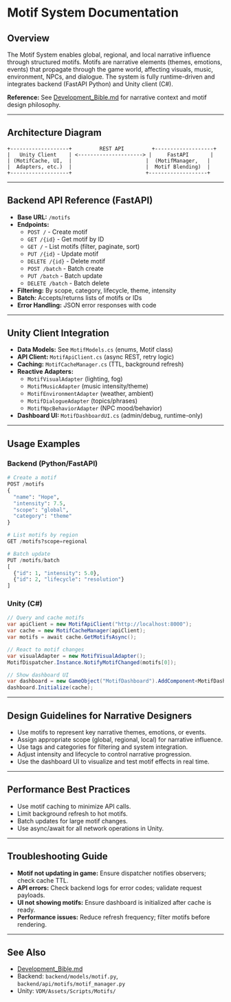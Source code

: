 # Motif System Documentation

## Overview
The Motif System enables global, regional, and local narrative influence through structured motifs. Motifs are narrative elements (themes, emotions, events) that propagate through the game world, affecting visuals, music, environment, NPCs, and dialogue. The system is fully runtime-driven and integrates backend (FastAPI Python) and Unity client (C#).

**Reference:** See [Development_Bible.md](./Development_Bible.md) for narrative context and motif design philosophy.

---

## Architecture Diagram
```
+-------------------+         REST API         +-------------------+
|   Unity Client    | <---------------------> |     FastAPI       |
| (MotifCache, UI,  |                        |  (MotifManager,   |
|  Adapters, etc.)  |                        |  Motif Blending)  |
+-------------------+                        +-------------------+
```

---

## Backend API Reference (FastAPI)
- **Base URL:** `/motifs`
- **Endpoints:**
  - `POST /` - Create motif
  - `GET /{id}` - Get motif by ID
  - `GET /` - List motifs (filter, paginate, sort)
  - `PUT /{id}` - Update motif
  - `DELETE /{id}` - Delete motif
  - `POST /batch` - Batch create
  - `PUT /batch` - Batch update
  - `DELETE /batch` - Batch delete
- **Filtering:** By scope, category, lifecycle, theme, intensity
- **Batch:** Accepts/returns lists of motifs or IDs
- **Error Handling:** JSON error responses with code

---

## Unity Client Integration
- **Data Models:** See `MotifModels.cs` (enums, Motif class)
- **API Client:** `MotifApiClient.cs` (async REST, retry logic)
- **Caching:** `MotifCacheManager.cs` (TTL, background refresh)
- **Reactive Adapters:**
  - `MotifVisualAdapter` (lighting, fog)
  - `MotifMusicAdapter` (music intensity/theme)
  - `MotifEnvironmentAdapter` (weather, ambient)
  - `MotifDialogueAdapter` (topics/phrases)
  - `MotifNpcBehaviorAdapter` (NPC mood/behavior)
- **Dashboard UI:** `MotifDashboardUI.cs` (admin/debug, runtime-only)

---

## Usage Examples
### Backend (Python/FastAPI)
```python
# Create a motif
POST /motifs
{
  "name": "Hope",
  "intensity": 7.5,
  "scope": "global",
  "category": "theme"
}

# List motifs by region
GET /motifs?scope=regional

# Batch update
PUT /motifs/batch
[
  {"id": 1, "intensity": 5.0},
  {"id": 2, "lifecycle": "resolution"}
]
```

### Unity (C#)
```csharp
// Query and cache motifs
var apiClient = new MotifApiClient("http://localhost:8000");
var cache = new MotifCacheManager(apiClient);
var motifs = await cache.GetMotifsAsync();

// React to motif changes
var visualAdapter = new MotifVisualAdapter();
MotifDispatcher.Instance.NotifyMotifChanged(motifs[0]);

// Show dashboard UI
var dashboard = new GameObject("MotifDashboard").AddComponent<MotifDashboardUI>();
dashboard.Initialize(cache);
```

---

## Design Guidelines for Narrative Designers
- Use motifs to represent key narrative themes, emotions, or events.
- Assign appropriate scope (global, regional, local) for narrative influence.
- Use tags and categories for filtering and system integration.
- Adjust intensity and lifecycle to control narrative progression.
- Use the dashboard UI to visualize and test motif effects in real time.

---

## Performance Best Practices
- Use motif caching to minimize API calls.
- Limit background refresh to hot motifs.
- Batch updates for large motif changes.
- Use async/await for all network operations in Unity.

---

## Troubleshooting Guide
- **Motif not updating in game:** Ensure dispatcher notifies observers; check cache TTL.
- **API errors:** Check backend logs for error codes; validate request payloads.
- **UI not showing motifs:** Ensure dashboard is initialized after cache is ready.
- **Performance issues:** Reduce refresh frequency; filter motifs before rendering.

---

## See Also
- [Development_Bible.md](./Development_Bible.md)
- Backend: `backend/models/motif.py`, `backend/api/motifs/motif_manager.py`
- Unity: `VDM/Assets/Scripts/Motifs/` 